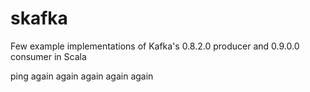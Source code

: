 # skafka

Few example implementations of Kafka's 0.8.2.0 producer and 0.9.0.0 consumer in Scala

ping again again again again again
